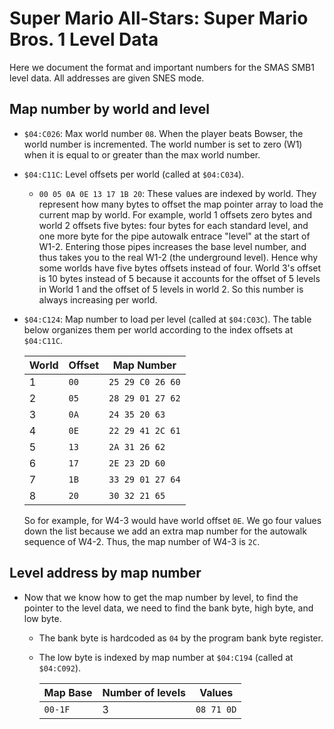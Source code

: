 # Super Mario All-Stars: Super Mario Bros. 1 Level Data
Here we document the format and important numbers for the SMAS SMB1 level data. All addresses are given SNES mode.
## Map number by world and level
- `$04:C026`: Max world number `08`. When the player beats Bowser, the world number is incremented. The world number is set to zero (W1) when it is equal to or greater than the max world number.
- `$04:C11C`: Level offsets per world (called at `$04:C034`).
  - `00 05 0A 0E 13 17 1B 20`: These values are indexed by world. They represent how many bytes to offset the map pointer array to load the current map by world. For example, world 1 offsets zero bytes and world 2 offsets five bytes: four bytes for each standard level, and one more byte for the pipe autowalk entrace "level" at the start of W1-2. Entering those pipes increases the base level number, and thus takes you to the real W1-2 (the underground level). Hence why some worlds have five bytes offsets instead of four. World 3's offset is 10 bytes instead of 5 because it accounts for the offset of 5 levels in World 1 and the offset of 5 levels in world 2. So this number is always increasing per world.
- `$04:C124`: Map number to load per level (called at `$04:C03C`). The table below organizes them per world according to the index offsets at `$04:C11C`.
  
  World | Offset | Map Number
  ---- | ---- | ----
  1 | `00` | `25 29 C0 26 60`
  2 | `05` | `28 29 01 27 62`
  3 | `0A` | `24 35 20 63`
  4 | `0E` | `22 29 41 2C 61`
  5 | `13` | `2A 31 26 62`
  6 | `17` | `2E 23 2D 60`
  7 | `1B` | `33 29 01 27 64`
  8 | `20` | `30 32 21 65`

  So for example, for W4-3 would have world offset `0E`. We go four values down the list because we add an extra map number for the autowalk sequence of W4-2. Thus, the map number of W4-3 is `2C`.
## Level address by map number
- Now that we know how to get the map number by level, to find the pointer to the level data, we need to find the bank byte, high byte, and low byte.
  - The bank byte is hardcoded as `04` by the program bank byte register.
  - The low byte is indexed by map number at `$04:C194` (called at `$04:C092`).
  
    Map Base | Number of levels | Values
    ---- | ---- | ----
    `00-1F` | 3 | `08 71 0D`
